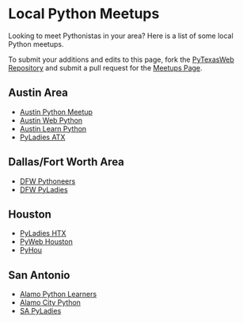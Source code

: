 # Local Python Meetups

Looking to meet Pythonistas in your area? Here is a list of some local Python meetups.

To submit your additions and edits to this page, fork the [PyTexasWeb Repository](https://github.com/pytexas/PyTexasWeb) and submit a pull request for the [Meetups Page](https://github.com/pytexas/PyTexasWeb/blob/master/frontend/pages/community/meetups.md).

## Austin Area

- [Austin Python Meetup](http://www.meetup.com/austinpython/)
- [Austin Web Python](http://www.meetup.com/austinwebpythonusergroup/)
- [Austin Learn Python](http://www.meetup.com/AustinLearnPython/)
- [PyLadies ATX](http://www.meetup.com/PyLadies-ATX/)

## Dallas/Fort Worth Area

- [DFW Pythoneers](http://www.meetup.com/dfwpython/)
- [DFW PyLadies](http://www.meetup.com/DFW-PyLadies/)

## Houston

- [PyLadies HTX](http://www.meetup.com/PyLadies-HTX/)
- [PyWeb Houston](http://www.meetup.com/python-web-houston/)
- [PyHou](http://www.meetup.com/python-14/)

## San Antonio

- [Alamo Python Learners](http://www.meetup.com/Alamo-Python-Learners/)
- [Alamo City Python](http://www.meetup.com/Alamo-City-Python-Group/)
- [SA PyLadies](http://www.meetup.com/SA-PyLadies-Meetup/)